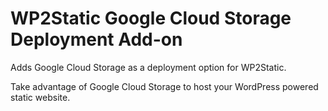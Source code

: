 # WP2Static Google Cloud Storage Deployment Add-on

Adds Google Cloud Storage as a deployment option for WP2Static.

Take advantage of Google Cloud Storage to host your WordPress powered static website.

